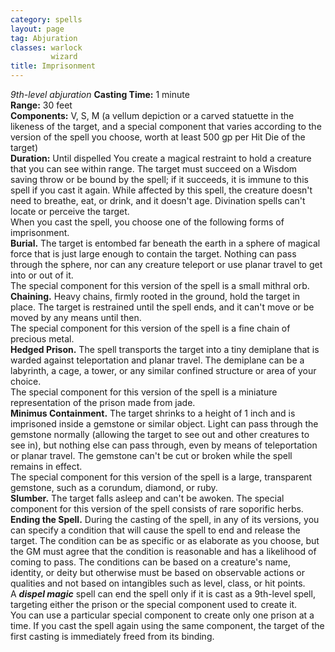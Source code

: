 ```yaml
---
category: spells
layout: page
tag: Abjuration
classes: warlock
         wizard
title: Imprisonment 
---
```

_9th-level abjuration_
**Casting Time:** 1 minute    
**Range:** 30 feet    
**Components:** V, S, M (a vellum depiction or a carved statuette in the likeness of the target, and a special component that varies according to the version of the spell you choose, worth at least 500 gp per Hit Die of the target)    
**Duration:** Until dispelled 
You create a magical restraint to hold a creature that you can see within range. The target must succeed on a Wisdom saving throw or be bound by the spell; if it succeeds, it is immune to this spell if you cast it again. While affected by this spell, the creature doesn't need to breathe, eat, or drink, and it doesn't age. Divination spells can't locate or perceive the target.    
When you cast the spell, you choose one of the following forms of imprisonment.    
**Burial.** The target is entombed far beneath the earth in a sphere of magical force that is just large enough to contain the target. Nothing can pass through the sphere, nor can any creature teleport or use planar travel to get into or out of it.    
The special component for this version of the spell is a small mithral orb.    
**Chaining.** Heavy chains, firmly rooted in the ground, hold the target in place. The target is restrained until the spell ends, and it can't move or be moved by any means until then.    
The special component for this version of the spell is a fine chain of precious metal.    
**Hedged Prison.** The spell transports the target into a tiny demiplane that is warded against teleportation and planar travel. The demiplane can be a labyrinth, a cage, a tower, or any similar confined structure or area of your choice.    
The special component for this version of the spell is a miniature representation of the prison made from jade.    
**Minimus Containment.** The target shrinks to a height of 1 inch and is imprisoned inside a gemstone or similar object. Light can pass through the gemstone normally (allowing the target to see out and other creatures to see in), but nothing else can pass through, even by means of teleportation or planar travel. The gemstone can't be cut or broken while the spell remains in effect.    
The special component for this version of the spell is a large, transparent gemstone, such as a corundum, diamond, or ruby.    
**Slumber.** The target falls asleep and can't be awoken. The special component for this version of the spell consists of rare soporific herbs.    
**Ending the Spell.** During the casting of the spell, in any of its versions, you can specify a condition that will cause the spell to end and release the target. The condition can be as specific or as elaborate as you choose, but the GM must agree that the condition is reasonable and has a likelihood of coming to pass. The conditions can be based on a creature's name, identity, or deity but otherwise must be based on observable actions or qualities and not based on intangibles such as level, class, or hit points.    
A **_dispel magic_** spell can end the spell only if it is cast as a 9th-level spell, targeting either the prison or the special component used to create it.    
You can use a particular special component to create only one prison at a time. If you cast the spell again using the same component, the target of the first casting is immediately freed from its binding. 
